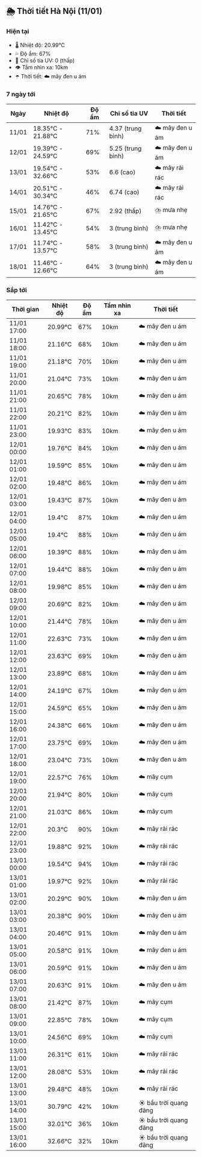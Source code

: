 ## 🌦️ Thời tiết Hà Nội (11/01)

### Hiện tại

- 🌡️ Nhiệt độ: 20.99℃
- 💦 Độ ẩm: 67%
- 🌟 Chỉ số tia UV: 0 (thấp)
- 👁️ Tầm nhìn xa: 10km
- ☂️ Thời tiết: ☁️ mây đen u ám

### 7 ngày tới

| Ngày | Nhiệt độ | Độ ẩm | Chỉ số tia UV | Thời tiết |
| --- | --- | --- | --- | --- |
| 11/01 | 18.35℃ - 21.88℃ | 71% | 4.37 (trung bình) | ☁️ mây đen u ám |
| 12/01 | 19.39℃ - 24.59℃ | 69% | 5.25 (trung bình) | ☁️ mây đen u ám |
| 13/01 | 19.54℃ - 32.66℃ | 53% | 6.6 (cao) | ☁️ mây rải rác |
| 14/01 | 20.51℃ - 30.34℃ | 46% | 6.74 (cao) | ☁️ mây rải rác |
| 15/01 | 14.76℃ - 21.65℃ | 67% | 2.92 (thấp) | ⛈️ mưa nhẹ |
| 16/01 | 11.42℃ - 13.45℃ | 54% | 3 (trung bình) | ⛈️ mưa nhẹ |
| 17/01 | 11.74℃ - 13.57℃ | 58% | 3 (trung bình) | ☁️ mây đen u ám |
| 18/01 | 11.46℃ - 12.66℃ | 64% | 3 (trung bình) | ☁️ mây đen u ám |

### Sắp tới

| Thời gian | Nhiệt độ | Độ ẩm | Tầm nhìn xa | Thời tiết |
| --- | --- | --- | --- | --- |
| 11/01 17:00 | 20.99℃ | 67% | 10km | ☁️ mây đen u ám |
| 11/01 18:00 | 21.16℃ | 68% | 10km | ☁️ mây đen u ám |
| 11/01 19:00 | 21.18℃ | 70% | 10km | ☁️ mây đen u ám |
| 11/01 20:00 | 21.04℃ | 73% | 10km | ☁️ mây đen u ám |
| 11/01 21:00 | 20.65℃ | 78% | 10km | ☁️ mây đen u ám |
| 11/01 22:00 | 20.21℃ | 82% | 10km | ☁️ mây đen u ám |
| 11/01 23:00 | 19.93℃ | 83% | 10km | ☁️ mây đen u ám |
| 12/01 00:00 | 19.76℃ | 84% | 10km | ☁️ mây đen u ám |
| 12/01 01:00 | 19.59℃ | 85% | 10km | ☁️ mây đen u ám |
| 12/01 02:00 | 19.48℃ | 86% | 10km | ☁️ mây đen u ám |
| 12/01 03:00 | 19.43℃ | 87% | 10km | ☁️ mây đen u ám |
| 12/01 04:00 | 19.4℃ | 87% | 10km | ☁️ mây đen u ám |
| 12/01 05:00 | 19.4℃ | 88% | 10km | ☁️ mây đen u ám |
| 12/01 06:00 | 19.39℃ | 88% | 10km | ☁️ mây đen u ám |
| 12/01 07:00 | 19.44℃ | 88% | 10km | ☁️ mây đen u ám |
| 12/01 08:00 | 19.98℃ | 85% | 10km | ☁️ mây đen u ám |
| 12/01 09:00 | 20.69℃ | 82% | 10km | ☁️ mây đen u ám |
| 12/01 10:00 | 21.44℃ | 78% | 10km | ☁️ mây đen u ám |
| 12/01 11:00 | 22.63℃ | 73% | 10km | ☁️ mây đen u ám |
| 12/01 12:00 | 23.63℃ | 69% | 10km | ☁️ mây đen u ám |
| 12/01 13:00 | 23.89℃ | 68% | 10km | ☁️ mây đen u ám |
| 12/01 14:00 | 24.19℃ | 67% | 10km | ☁️ mây đen u ám |
| 12/01 15:00 | 24.59℃ | 65% | 10km | ☁️ mây đen u ám |
| 12/01 16:00 | 24.38℃ | 66% | 10km | ☁️ mây đen u ám |
| 12/01 17:00 | 23.75℃ | 69% | 10km | ☁️ mây đen u ám |
| 12/01 18:00 | 23.04℃ | 73% | 10km | ☁️ mây đen u ám |
| 12/01 19:00 | 22.57℃ | 76% | 10km | ☁️ mây cụm |
| 12/01 20:00 | 21.94℃ | 80% | 10km | ☁️ mây cụm |
| 12/01 21:00 | 21.03℃ | 86% | 10km | ☁️ mây cụm |
| 12/01 22:00 | 20.3℃ | 90% | 10km | ☁️ mây rải rác |
| 12/01 23:00 | 19.88℃ | 92% | 10km | ☁️ mây rải rác |
| 13/01 00:00 | 19.54℃ | 94% | 10km | ☁️ mây rải rác |
| 13/01 01:00 | 19.97℃ | 92% | 10km | ☁️ mây rải rác |
| 13/01 02:00 | 20.29℃ | 90% | 10km | ☁️ mây đen u ám |
| 13/01 03:00 | 20.38℃ | 90% | 10km | ☁️ mây đen u ám |
| 13/01 04:00 | 20.46℃ | 91% | 10km | ☁️ mây đen u ám |
| 13/01 05:00 | 20.58℃ | 91% | 10km | ☁️ mây đen u ám |
| 13/01 06:00 | 20.59℃ | 91% | 10km | ☁️ mây đen u ám |
| 13/01 07:00 | 20.63℃ | 91% | 10km | ☁️ mây đen u ám |
| 13/01 08:00 | 21.42℃ | 87% | 10km | ☁️ mây cụm |
| 13/01 09:00 | 22.85℃ | 78% | 10km | ☁️ mây cụm |
| 13/01 10:00 | 24.56℃ | 69% | 10km | ☁️ mây cụm |
| 13/01 11:00 | 26.31℃ | 61% | 10km | ☁️ mây rải rác |
| 13/01 12:00 | 28.08℃ | 53% | 10km | ☁️ mây rải rác |
| 13/01 13:00 | 29.48℃ | 48% | 10km | ☁️ mây rải rác |
| 13/01 14:00 | 30.79℃ | 42% | 10km | ☀️ bầu trời quang đãng |
| 13/01 15:00 | 32.01℃ | 36% | 10km | ☀️ bầu trời quang đãng |
| 13/01 16:00 | 32.66℃ | 32% | 10km | ☀️ bầu trời quang đãng |
